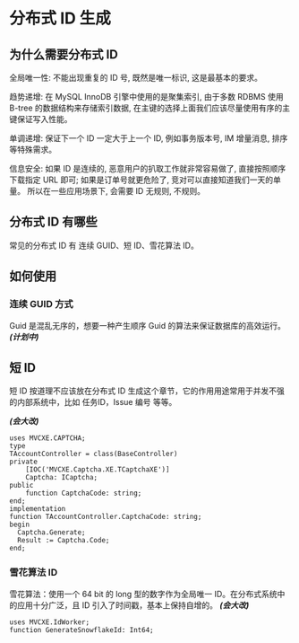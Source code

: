 # 分布式 ID 生成

## 为什么需要分布式 ID
全局唯一性: 不能出现重复的 ID 号, 既然是唯一标识, 这是最基本的要求。

趋势递增: 在 MySQL InnoDB 引擎中使用的是聚集索引, 由于多数 RDBMS 使用 B-tree 的数据结构来存储索引数据, 在主键的选择上面我们应该尽量使用有序的主键保证写入性能。

单调递增: 保证下一个 ID 一定大于上一个 ID, 例如事务版本号, IM 增量消息, 排序等特殊需求。

信息安全: 如果 ID 是连续的, 恶意用户的扒取工作就非常容易做了, 直接按照顺序下载指定 URL 即可; 如果是订单号就更危险了, 竞对可以直接知道我们一天的单量。 所以在一些应用场景下, 会需要 ID 无规则, 不规则。

## 分布式 ID 有哪些
常见的分布式 ID 有 连续 GUID、短 ID、雪花算法 ID。

## 如何使用
### 连续 GUID 方式
Guid 是混乱无序的，想要一种产生顺序 Guid 的算法来保证数据库的高效运行。
***(计划中)***

## 短 ID
短 ID 按道理不应该放在分布式 ID 生成这个章节，它的作用用途常用于并发不强的内部系统中，比如 任务ID，Issue 编号 等等。

***(会大改)***

    uses MVCXE.CAPTCHA;
    type
    TAccountController = class(BaseController)
    private
        [IOC('MVCXE.Captcha.XE.TCaptchaXE')]
        Captcha: ICaptcha;
    public
        function CaptchaCode: string;
    end;
    implementation
    function TAccountController.CaptchaCode: string;
    begin
      Captcha.Generate;
      Result := Captcha.Code;
    end;


### 雪花算法 ID
雪花算法：使用一个 64 bit 的 long 型的数字作为全局唯一 ID。在分布式系统中的应用十分广泛，且 ID 引入了时间戳，基本上保持自增的。
***(会大改)***

    uses MVCXE.IdWorker;
    function GenerateSnowflakeId: Int64;

